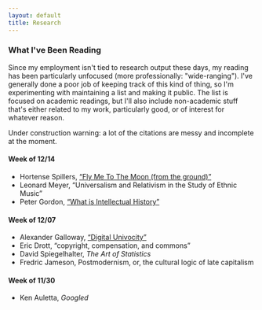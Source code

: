```yaml
---
layout: default
title: Research
---
```


### What I've Been Reading

Since my employment isn't tied to research output these days, my reading has been particularly unfocused (more professionally: "wide-ranging"). I've generally done a poor job of keeping track of this kind of thing, so I'm experimenting with maintaining a list and making it public. The list is focused on academic readings, but I'll also include non-academic stuff that's either related to my work, particularly good, or of interest for whatever reason.

Under construction warning: a lot of the citations are messy and incomplete at the moment.

#### Week of 12/14

- Hortense Spillers, [“Fly Me To The Moon (from the ground)”](http://www.boundary2.org/2020/12/hortense-j-spillers-fly-me-to-the-moon-from-the-ground/)
- Leonard Meyer, “Universalism and Relativism in the Study of Ethnic Music”
- Peter Gordon, [“What is Intellectual History”](https://ces.fas.harvard.edu/uploads/files/Reports-Articles/What-is-Intellectual-History-Essay-by-Peter-Gordon.pdf)

#### Week of 12/07

- Alexander Galloway, [“Digital Univocity”](http://cultureandcommunication.org/galloway/digital-univocity#more-2070)
- Eric Drott, “copyright, compensation, and commons”
- David Spiegelhalter, _The Art of Statistics_
- Fredric Jameson, Postmodernism, or, the cultural logic of late capitalism

#### Week of 11/30
- Ken Auletta, _Googled_
